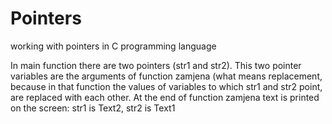# Pointers
working with pointers in C programming language

In main function there are two pointers (str1 and str2).
This two pointer variables are the arguments of function zamjena (what means replacement, because in that function the values of variables to which str1 and str2 point, are replaced with each other.
At the end of function zamjena text is printed on the screen: str1 is Text2,
                                                              str2 is Text1
